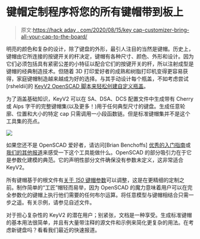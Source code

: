 # 键帽定制程序将您的所有键帽带到板上

> 原文:[https://hack aday . com/2020/08/15/key cap-customizer-bring-all-your-cap-to-the-board/](https://hackaday.com/2020/08/15/keycap-customizer-brings-all-your-caps-to-the-board/)

明亮的颜色和复杂的设计，除了键盘的外形，最引人注目的当然是键帽。历史上，键帽由它所连接的按键开关的杆决定，键帽有各种尺寸、颜色、外形和设计。因为它们必须包括具有紧密公差的小特征以配合它们的按键开关的杆，所以注射成型是键帽的经典制造技术。但随着 3D 打印爱好者的成熟和树脂打印机变得更容易获得，家庭键帽制造越来越成为好的选择。与其手动设计每个瓶盖，不如考虑尝试[rsheldii]的 [KeyV2 OpenSCAD 脚本来轻松创建自定义瓶盖](https://github.com/rsheldiii/KeyV2)。

为了涵盖基础知识，KeyV2 可以在 SA、DSA、DCS 配置文件中生成带有 Cherry 或 Alps 字干的完整键帽集(以及更多！)用于任何典型尺寸的键盘。生成任意轮廓、位置和大小的特定 cap 只需调用一小段函数链。但是标准键帽集并不是这个工具集的亮点。

![](../Images/4d7c0000d45e673b782ca0cb1acadefd.png)

如果您还不是 OpenSCAD 爱好者，请访问[Brian Benchoffs] [优秀的入门指南](https://hackaday.com/2013/12/11/3d-printering-making-a-thing-with-openscad/)或[我们的其他报道](https://hackaday.com/tag/openscad/)来感受一下这个工具能做什么。OpenSCAD 的部分吸引力在于它是参数化建模的典范。它的声明性部分文件确保没有参数未定义，这非常适合 KeyV2。

所有键帽基于的根文件有[关于 *150* 键帽参数](https://github.com/rsheldiii/KeyV2/blob/master/src/settings.scad)可以调整，这是在更精细的定制之前。制作简单的“工匠”帽轻而易举，因为 OpenSCAD 的魔力意味着用户可以在完全参数化的键帽上执行他们需要的任何布尔运算。将任意模型与键帽相结合只需一步之遥。有关示例，请参见自述文件。

对于担心复杂性的 KeyV2 的潜在用户；别紧张，文档是一种享受。生成标准键帽的基本用法很简单，并且有大量带注释的源文件和示例来简化更复杂的用法。在考虑新键盘吗？看看我们最近的快速报道。